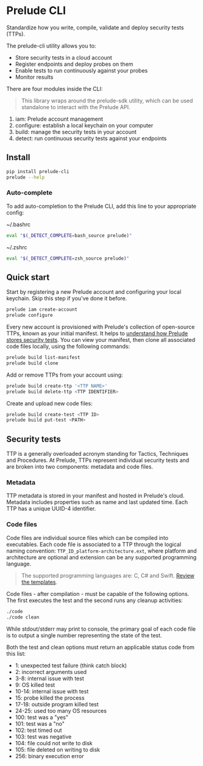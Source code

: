# Prelude CLI

Standardize how you write, compile, validate and deploy security tests (TTPs).

The prelude-cli utility allows you to:

* Store security tests in a cloud account
* Register endpoints and deploy probes on them
* Enable tests to run continuously against your probes
* Monitor results

There are four modules inside the CLI:

> This library wraps around the prelude-sdk utility, which can be used standalone to interact with the Prelude API.

1. iam: Prelude account management
2. configure: establish a local keychain on your computer
3. build: manage the security tests in your account
4. detect: run continuous security tests against your endpoints

## Install

```bash
pip install prelude-cli
prelude --help
```

### Auto-complete

To add auto-completion to the Prelude CLI, add this line to your appropriate config:

~/.bashrc
```zsh
eval "$(_DETECT_COMPLETE=bash_source prelude)"
```

~/.zshrc
```zsh
eval "$(_DETECT_COMPLETE=zsh_source prelude)"
```

## Quick start

Start by registering a new Prelude account and configuring your local keychain. Skip this step if you've done it before.
```zsh
prelude iam create-account
prelude configure
```

Every new account is provisioned with Prelude's collection of open-source TTPs, known as your initial manifest.
It helps to [understand how Prelude stores security tests](#security-tests).
You can view your manifest, then clone all associated code files locally, using the following commands:
```zsh
prelude build list-manifest
prelude build clone
```

Add or remove TTPs from your account using:
```zsh
prelude build create-ttp '<TTP NAME>'
prelude build delete-ttp <TTP IDENTIFIER>
```

Create and upload new code files:
```zsh
prelude build create-test <TTP ID>
prelude build put-test <PATH>
```

## Security tests

TTP is a generally overloaded acronym standing for Tactics, Techniques and Procedures. At Prelude, TTPs represent individual 
security tests and are broken into two components: metadata and code files.

### Metadata

TTP metadata is stored in your manifest and hosted in Prelude's cloud. Metadata includes properties such as name
and last updated time. Each TTP has a unique UUID-4 identifier.

### Code files

Code files are individual source files which can be compiled into executables. Each code file is associated to a TTP 
through the logical naming convention: ```TTP_ID_platform-architecture.ext```, where platform and architecture are optional and extension can be any supported programming language.

> The supported programming languages are: C, C# and Swift. [Review the templates](prelude_cli/templates).

Code files - after compilation - must be capable of the following options. The first executes the test and the 
second runs any cleanup activities:
```zsh
./code
./code clean
```

While stdout/stderr may print to console, the primary goal of each code file is to output a single number representing
the state of the test. 

Both the test and clean options must return an applicable status code from this list:

* 1: unexpected test failure (think catch block)
* 2: incorrect arguments used
* 3-8: internal issue with test
* 9: OS killed test
* 10-14: internal issue with test
* 15: probe killed the process
* 17-18: outside program killed test
* 24-25: used too many OS resources
* 100: test was a "yes"
* 101: test was a "no"
* 102: test timed out
* 103: test was negative
* 104: file could not write to disk
* 105: file deleted on writing to disk
* 256: binary execution error
